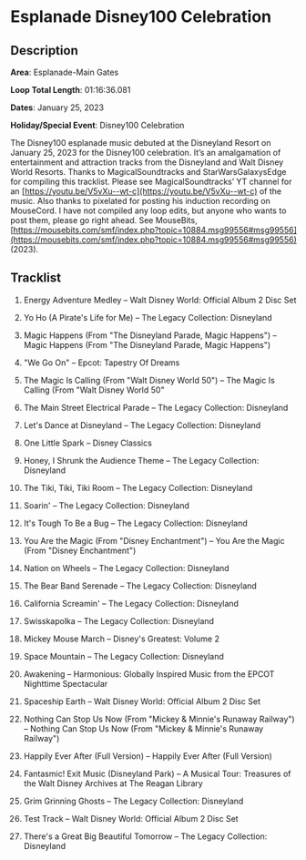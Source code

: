 # Esplanade Disney100 Celebration

## Description

**Area**: Esplanade-Main Gates

**Loop Total Length**: 01:16:36.081

**Dates**: January 25, 2023

**Holiday/Special Event**: Disney100 Celebration

The Disney100 esplanade music debuted at the Disneyland Resort on January 25, 2023 for the Disney100 celebration. It’s an amalgamation of entertainment and attraction tracks from the Disneyland and Walt Disney World Resorts. Thanks to MagicalSoundtracks and StarWarsGalaxysEdge for compiling this tracklist. Please see MagicalSoundtracks’ YT channel for an [https://youtu.be/V5vXu--wt-c](https://youtu.be/V5vXu--wt-c) of the music. Also thanks to pixelated for posting his induction recording on MouseCord. I have not compiled any loop edits, but anyone who wants to post them, please go right ahead. See MouseBits, [https://mousebits.com/smf/index.php?topic=10884.msg99556#msg99556](https://mousebits.com/smf/index.php?topic=10884.msg99556#msg99556) (2023).

## Tracklist

1. Energy Adventure Medley – Walt Disney World: Official Album 2 Disc Set


2. Yo Ho (A Pirate's Life for Me) – The Legacy Collection: Disneyland


3. Magic Happens (From "The Disneyland Parade, Magic Happens") – Magic Happens (From "The Disneyland Parade, Magic Happens")


4. "We Go On" – Epcot: Tapestry Of Dreams


5. The Magic Is Calling (From "Walt Disney World 50") – The Magic Is Calling (From "Walt Disney World 50"


6. The Main Street Electrical Parade – The Legacy Collection: Disneyland


7. Let's Dance at Disneyland – The Legacy Collection: Disneyland


8. One Little Spark – Disney Classics


9. Honey, I Shrunk the Audience Theme – The Legacy Collection: Disneyland


10. The Tiki, Tiki, Tiki Room – The Legacy Collection: Disneyland


11. Soarin' – The Legacy Collection: Disneyland


12. It's Tough To Be a Bug – The Legacy Collection: Disneyland


13. You Are the Magic (From "Disney Enchantment") – You Are the Magic (From "Disney Enchantment")


14. Nation on Wheels – The Legacy Collection: Disneyland


15. The Bear Band Serenade – The Legacy Collection: Disneyland


16. California Screamin' – The Legacy Collection: Disneyland


17. Swisskapolka – The Legacy Collection: Disneyland


18. Mickey Mouse March – Disney's Greatest: Volume 2


19. Space Mountain – The Legacy Collection: Disneyland


20. Awakening – Harmonious: Globally Inspired Music from the EPCOT Nighttime Spectacular


21. Spaceship Earth – Walt Disney World: Official Album 2 Disc Set


22. Nothing Can Stop Us Now (From "Mickey & Minnie's Runaway Railway") – Nothing Can Stop Us Now (From "Mickey & Minnie's Runaway Railway")


23. Happily Ever After (Full Version) – Happily Ever After (Full Version)


24. Fantasmic! Exit Music (Disneyland Park) – A Musical Tour: Treasures of the Walt Disney Archives at The Reagan Library


25. Grim Grinning Ghosts – The Legacy Collection: Disneyland


26. Test Track – Walt Disney World: Official Album 2 Disc Set


27. There's a Great Big Beautiful Tomorrow – The Legacy Collection: Disneyland

